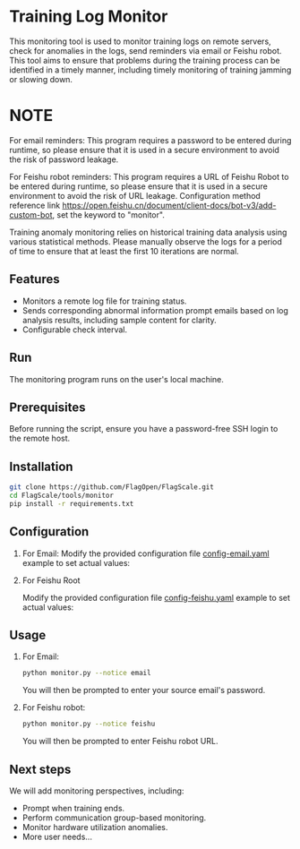 # Training Log Monitor

This monitoring tool is used to monitor training logs on remote servers, check for anomalies in the logs, send reminders via email or Feishu robot. This tool aims to ensure that problems during the training process can be identified in a timely manner, including timely monitoring of training jamming or slowing down.

# NOTE

For email reminders:
   This program requires a password to be entered during runtime, so please ensure that it is used in a secure environment to avoid the risk of password leakage.

For Feishu robot reminders:
   This program requires a URL of Feishu Robot to be entered during runtime, so please ensure that it is used in a secure environment to avoid the risk of URL leakage. Configuration method reference link https://open.feishu.cn/document/client-docs/bot-v3/add-custom-bot, set the keyword to "monitor".

Training anomaly monitoring relies on historical training data analysis using various statistical methods. Please manually observe the logs for a period of time to ensure that at least the first 10 iterations are normal.

## Features

- Monitors a remote log file for training status.
- Sends corresponding abnormal information prompt emails based on log analysis results, including sample content for clarity.
- Configurable check interval.

## Run

The monitoring program runs on the user's local machine.

## Prerequisites

Before running the script, ensure you have a password-free SSH login to the remote host.


## Installation

   ```bash
   git clone https://github.com/FlagOpen/FlagScale.git
   cd FlagScale/tools/monitor
   pip install -r requirements.txt
   ```

## Configuration

1. For Email:
   Modify the provided configuration file [config-email.yaml](config-email.yaml) example to set actual values:

2. For Feishu Root

   Modify the provided configuration file [config-feishu.yaml](config-feishu.yaml) example to set actual values:

## Usage

1. For Email:

   ```bash
   python monitor.py --notice email
   ```

   You will then be prompted to enter your source email's password.

2. For Feishu robot:

   ```bash
   python monitor.py --notice feishu
   ```

   You will then be prompted to enter Feishu robot URL.

## Next steps

We will add monitoring perspectives, including:
- Prompt when training ends.
- Perform communication group-based monitoring.
- Monitor hardware utilization anomalies.
- More user needs...
